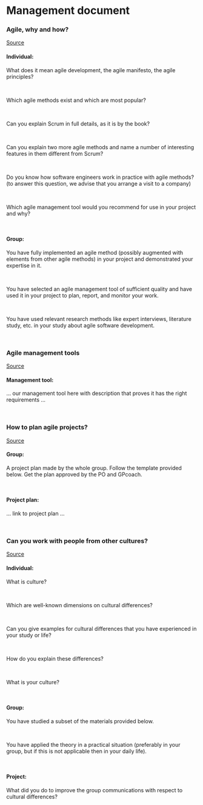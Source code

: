 # Management document
### Agile, why and how?
[Source](https://fhict.instructure.com/courses/13025/pages/project-management-agile-why-and-how?module_item_id=916357)
#### Individual:
What does it mean agile development, the agile manifesto, the agile principles?

 

Which agile methods exist and which are most popular?

 

Can you explain Scrum in full details, as it is by the book?

 

Can you explain two more agile methods and name a number of interesting features in them different from Scrum?

 

Do you know how software engineers work in practice with agile methods? (to answer this question, we advise that you arrange a visit to a company)

 

Which agile management tool would you recommend for use in your project and why?

 


#### Group: 
You have fully implemented an agile method (possibly augmented with elements from other agile methods) in your project and demonstrated your expertise in it.

 

You have selected an agile management tool of sufficient quality and have used it in your project to plan, report, and monitor your work.

 

You have used relevant research methods like expert interviews, literature study, etc. in your study about agile software development.

 

### Agile management tools
[Source](https://fhict.instructure.com/courses/13025/pages/project-management-agile-management-tools?module_item_id=916358)
#### Management tool:
… our management tool here with description that proves it has the right requirements …

 

### How to plan agile projects?
[Source](https://fhict.instructure.com/courses/13025/pages/project-management-how-to-plan-in-agile-projects?module_item_id=916359)
#### Group: 
A project plan made by the whole group. Follow the template provided below. Get the plan approved by the PO and GPcoach.

 

#### Project plan:
… link to project plan …

 

### Can you work with people from other cultures?
[Source](https://fhict.instructure.com/courses/13025/pages/group-management-can-you-work-with-people-from-other-cultures?module_item_id=916360)
#### Individual:
What is culture?

 

Which are well-known dimensions on cultural differences?

 

Can you give examples for cultural differences that you have experienced in your study or life?

 

How do you explain these differences?

 

What is your culture?

 


#### Group:
You have studied a subset of the materials provided below.

 

You have applied the theory in a practical situation (preferably in your group, but if this is not applicable then in your daily life).

 


#### Project:
What did you do to improve the group communications with respect to cultural differences?
